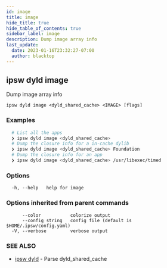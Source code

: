 ```yaml
---
id: image
title: image
hide_title: true
hide_table_of_contents: true
sidebar_label: image
description: Dump image array info
last_update:
  date: 2023-01-16T23:32:27-07:00
  author: blacktop
---
```

## ipsw dyld image

Dump image array info

```
ipsw dyld image <dyld_shared_cache> <IMAGE> [flags]
```

### Examples

```bash
  # List all the apps
  ❯ ipsw dyld image <dyld_shared_cache>
  # Dump the closure info for a in-cache dylib
  ❯ ipsw dyld image <dyld_shared_cache> Foundation
  # Dump the closure info for an app
  ❯ ipsw dyld image <dyld_shared_cache> /usr/libexec/timed
```

### Options

```
  -h, --help   help for image
```

### Options inherited from parent commands

```
      --color           colorize output
      --config string   config file (default is $HOME/.ipsw/config.yaml)
  -V, --verbose         verbose output
```

### SEE ALSO

* [ipsw dyld](/docs/cli/ipsw/dyld)	 - Parse dyld_shared_cache

